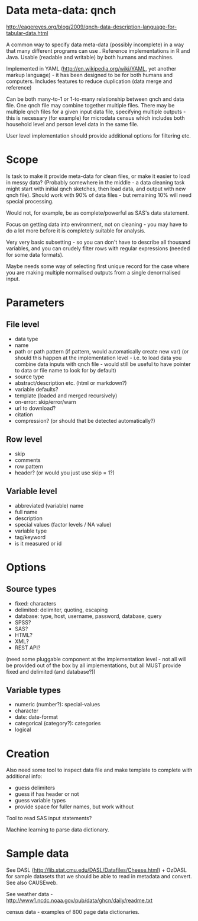 Data meta-data: qnch
===============
http://eagereyes.org/blog/2009/qnch-data-description-language-for-tabular-data.html

A common way to specify data meta-data (possibly incomplete) in a way that
many different programs can use . Reference implementations in R and Java.
Usable (readable and writable) by both humans and machines.

Implemented in YAML (http://en.wikipedia.org/wiki/YAML, yet another markup language) - it has been designed to be for both humans and computers. Includes features to reduce duplication (data merge and reference)

Can be both many-to-1 or 1-to-many relationship between qnch and data file. One qnch file may combine together multiple files. There may be multiple qnch files for a given input data file, specifying multiple outputs - this is necessary (for example) for microdata census which includes both household level and person level data in the same file.

User level implementation should provide additional options for filtering etc.

# Scope

Is task to make it provide meta-data for clean files, or make it easier to load in messy data? (Probably somewhere in the middle - a data cleaning task might start with initial qnch sketches, then load data, and output with new qnch file). Should work with 90% of data files - but remaining 10% will need special processing. 

Would not, for example, be as complete/powerful as SAS's data statement.  

Focus on getting data into environment, not on cleaning - you may have to do a lot more before it is completely suitable for analysis.

Very very basic subsetting - so you can don't have to describe all thousand variables, and you can crudely filter rows with regular expressions (needed for some data formats).

Maybe needs some way of selecting first unique record for the case where you are making multiple normalised outputs from a single denormalised input.

# Parameters

## File level

* data type
* name
* path or path pattern (if pattern, would automatically create new var) (or should this happen at the implementation level - i.e. to load data you combine data inputs with qnch file - would still be useful to have pointer to data or file name to look for by default)
* source type
* abstract/description etc. (html or markdown?)
* variable defaults?
* template (loaded and merged recursively)
* on-error: skip/error/warn 
* url to download?
* citation
* compression? (or should that be detected automatically?)

## Row level

* skip
* comments
* row pattern
* header? (or would you just use skip = 1?)

## Variable level

* abbreviated (variable) name
* full name
* description
* special values (factor levels / NA value)
* variable type 
* tag/keyword
* is it measured or id

# Options

## Source types

* fixed: characters
* delimited: delimiter, quoting, escaping
* database: type, host, username, password, database, query
* SPSS?
* SAS?
* HTML?
* XML?
* REST API?

(need some pluggable component at the implementation level - not all will be provided out of the box by all implementations, but all MUST provide fixed and delimited (and database?))

## Variable types

* numeric (number?): special-values
* character
* date: date-format
* categorical (category?): categories
* logical

# Creation

Also need some tool to inspect data file and make template to complete with additional info:

  * guess delimiters
  * guess if has header or not
  * guess variable types
  * provide space for fuller names, but work without

Tool to read SAS input statements?

Machine learning to parse data dictionary.

# Sample data

See DASL (http://lib.stat.cmu.edu/DASL/Datafiles/Cheese.html) + OzDASL for sample datasets that we should be able to read in metadata and convert.  See also CAUSEweb.

See weather data - http://www1.ncdc.noaa.gov/pub/data/ghcn/daily/readme.txt

census data - examples of 800 page data dictionaries.